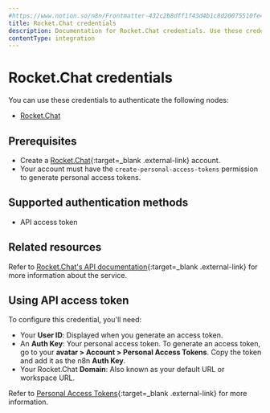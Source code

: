 ```yaml
---
#https://www.notion.so/n8n/Frontmatter-432c2b8dff1f43d4b1c8d20075510fe4
title: Rocket.Chat credentials
description: Documentation for Rocket.Chat credentials. Use these credentials to authenticate Rocket.Chat in n8n, a workflow automation platform.
contentType: integration
---
```


# Rocket.Chat credentials

You can use these credentials to authenticate the following nodes:

- [Rocket.Chat](/integrations/builtin/app-nodes/n8n-nodes-base.rocketchat/)

## Prerequisites

- Create a [Rocket.Chat](https://rocket.chat/){:target=_blank .external-link} account.
- Your account must have the `create-personal-access-tokens` permission to generate personal access tokens.

## Supported authentication methods

- API access token

## Related resources

<!--vale off-->
Refer to [Rocket.Chat's API documentation](https://developer.rocket.chat/reference/api/rest-api){:target=_blank .external-link} for more information about the service.
<!--vale on-->

## Using API access token

To configure this credential, you'll need:

- Your **User ID**: Displayed when you generate an access token.
- An **Auth Key**: Your personal access token. To generate an access token, go to your **avatar > Account > Personal Access Tokens**. Copy the token and add it as the n8n **Auth Key**.
- Your Rocket.Chat **Domain**: Also known as your default URL or workspace URL.

Refer to [Personal Access Tokens](https://docs.rocket.chat/use-rocket.chat/user-guides/user-panel/account#personal-access-tokens){:target=_blank .external-link} for more information.

